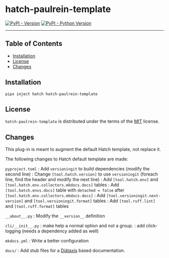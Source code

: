 # hatch-paulrein-template

[![PyPI - Version](https://img.shields.io/pypi/v/hatch-paulrein-template.svg)](https://pypi.org/project/hatch-paulrein-template)
[![PyPI - Python Version](https://img.shields.io/pypi/pyversions/hatch-paulrein-template.svg)](https://pypi.org/project/hatch-paulrein-template)

-----

## Table of Contents

- [Installation](#installation)
- [License](#license)
- [Changes](#changes)

## Installation

```console
pipx inject hatch hatch-paulrein-template
```

## License

`hatch-paulrein-template` is distributed under the terms of the [MIT](https://spdx.org/licenses/MIT.html) license.

## Changes

This plug-in is meant to augment the default Hatch template, not replace it.

The following changes to Hatch default template are made:

`pyproject.toml`
:   Add `versioningit` to build dependencies (modify the second line)
:   Change `[tool.hatch.version]` to use `versioningit` (foreach line, find the header and modify the next line)
:   Add `[tool.hatch.env]` and  `[tool.hatch.env.collectors.mkdocs.docs]` tables
:   Add `[tool.hatch.envs.docs]` table with `detached = false` after `[tool.hatch.env.collectors.mkdocs.docs]`
:   Add `[tool.versioningit.next-version]` and `[tool.versioningit.format]` tables
:   Add `[tool.ruff.lint]` and `[tool.ruff.format]` tables

`__about__.py`
:   Modify the `__version__` definition

`cli/__init__.py`
:   make help a normal option and not a group.
:   add click-logging (needs a dependency added as well)

`mkdocs.yml`
:   Write a better configuration

`docs/`
:   Add stub files for a [Diátaxis](https://diataxis.fr/) based documentation.


